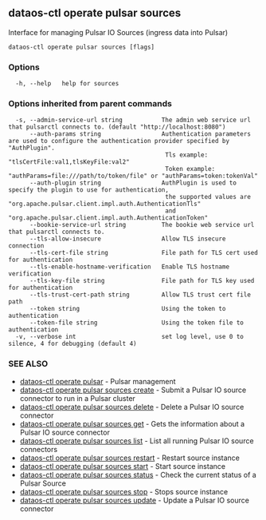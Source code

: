 ## dataos-ctl operate pulsar sources

Interface for managing Pulsar IO Sources (ingress data into Pulsar)

```
dataos-ctl operate pulsar sources [flags]
```

### Options

```
  -h, --help   help for sources
```

### Options inherited from parent commands

```
  -s, --admin-service-url string           The admin web service url that pulsarctl connects to. (default "http://localhost:8080")
      --auth-params string                 Authentication parameters are used to configure the authentication provider specified by "AuthPlugin".
                                            Tls example: "tlsCertFile:val1,tlsKeyFile:val2"
                                            Token example: "authParams=file:///path/to/token/file" or "authParams=token:tokenVal"
      --auth-plugin string                 AuthPlugin is used to specify the plugin to use for authentication,
                                            the supported values are "org.apache.pulsar.client.impl.auth.AuthenticationTls"
                                            and "org.apache.pulsar.client.impl.auth.AuthenticationToken"
      --bookie-service-url string          The bookie web service url that pulsarctl connects to.
      --tls-allow-insecure                 Allow TLS insecure connection
      --tls-cert-file string               File path for TLS cert used for authentication
      --tls-enable-hostname-verification   Enable TLS hostname verification
      --tls-key-file string                File path for TLS key used for authentication
      --tls-trust-cert-path string         Allow TLS trust cert file path
      --token string                       Using the token to authentication
      --token-file string                  Using the token file to authentication
  -v, --verbose int                        set log level, use 0 to silence, 4 for debugging (default 4)
```

### SEE ALSO

* [dataos-ctl operate pulsar](dataos-ctl_operate_pulsar.md)	 - Pulsar management
* [dataos-ctl operate pulsar sources create](dataos-ctl_operate_pulsar_sources_create.md)	 - Submit a Pulsar IO source connector to run in a Pulsar cluster
* [dataos-ctl operate pulsar sources delete](dataos-ctl_operate_pulsar_sources_delete.md)	 - Delete a Pulsar IO source connector
* [dataos-ctl operate pulsar sources get](dataos-ctl_operate_pulsar_sources_get.md)	 - Gets the information about a Pulsar IO source connector
* [dataos-ctl operate pulsar sources list](dataos-ctl_operate_pulsar_sources_list.md)	 - List all running Pulsar IO source connectors
* [dataos-ctl operate pulsar sources restart](dataos-ctl_operate_pulsar_sources_restart.md)	 - Restart source instance
* [dataos-ctl operate pulsar sources start](dataos-ctl_operate_pulsar_sources_start.md)	 - Start source instance
* [dataos-ctl operate pulsar sources status](dataos-ctl_operate_pulsar_sources_status.md)	 - Check the current status of a Pulsar Source
* [dataos-ctl operate pulsar sources stop](dataos-ctl_operate_pulsar_sources_stop.md)	 - Stops source instance
* [dataos-ctl operate pulsar sources update](dataos-ctl_operate_pulsar_sources_update.md)	 - Update a Pulsar IO source connector

